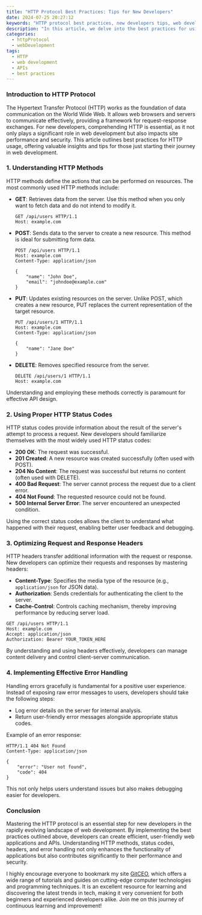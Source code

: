 ```yaml
---
title: "HTTP Protocol Best Practices: Tips for New Developers"
date: 2024-07-25 20:27:12
keywords: "HTTP protocol best practices, new developers tips, web development, HTTP methods, optimizing APIs"
description: "In this article, we delve into the best practices for using the HTTP protocol effectively, particularly aimed at new developers. Understanding HTTP is crucial for web development, as it facilitates communication between clients and servers. We'll explore key concepts such as HTTP methods, status codes, request and response headers, as well as error handling. Moreover, we'll provide actionable tips on how to optimize APIs using the HTTP protocol to improve performance and user experience. By the end of this article, you'll have a solid grasp on how to implement these practices to build better web applications."
categories:
  - httpProtocol
  - webDevelopment
tags:
  - HTTP
  - web development
  - APIs
  - best practices
---
```


### Introduction to HTTP Protocol

The Hypertext Transfer Protocol (HTTP) works as the foundation of data communication on the World Wide Web. It allows web browsers and servers to communicate effectively, providing a framework for request-response exchanges. For new developers, comprehending HTTP is essential, as it not only plays a significant role in web development but also impacts site performance and security. This article outlines best practices for HTTP usage, offering valuable insights and tips for those just starting their journey in web development.

<!-- more -->

### 1. Understanding HTTP Methods

HTTP methods define the actions that can be performed on resources. The most commonly used HTTP methods include:

- **GET**: Retrieves data from the server. Use this method when you only want to fetch data and do not intend to modify it.  
  ```http
  GET /api/users HTTP/1.1
  Host: example.com
  ```

- **POST**: Sends data to the server to create a new resource. This method is ideal for submitting form data.
  ```http
  POST /api/users HTTP/1.1
  Host: example.com
  Content-Type: application/json

  {
      "name": "John Doe",
      "email": "johndoe@example.com"
  }
  ```

- **PUT**: Updates existing resources on the server. Unlike POST, which creates a new resource, PUT replaces the current representation of the target resource.
  ```http
  PUT /api/users/1 HTTP/1.1
  Host: example.com
  Content-Type: application/json

  {
      "name": "Jane Doe"
  }
  ```

- **DELETE**: Removes specified resource from the server.
  ```http
  DELETE /api/users/1 HTTP/1.1
  Host: example.com
  ```

Understanding and employing these methods correctly is paramount for effective API design.

### 2. Using Proper HTTP Status Codes

HTTP status codes provide information about the result of the server's attempt to process a request. New developers should familiarize themselves with the most widely used HTTP status codes:

- **200 OK**: The request was successful.
- **201 Created**: A new resource was created successfully (often used with POST).
- **204 No Content**: The request was successful but returns no content (often used with DELETE).
- **400 Bad Request**: The server cannot process the request due to a client error.
- **404 Not Found**: The requested resource could not be found.
- **500 Internal Server Error**: The server encountered an unexpected condition.

Using the correct status codes allows the client to understand what happened with their request, enabling better user feedback and debugging.

### 3. Optimizing Request and Response Headers

HTTP headers transfer additional information with the request or response. New developers can optimize their requests and responses by mastering headers:

- **Content-Type**: Specifies the media type of the resource (e.g., `application/json` for JSON data).
- **Authorization**: Sends credentials for authenticating the client to the server.
- **Cache-Control**: Controls caching mechanism, thereby improving performance by reducing server load.

```http
GET /api/users HTTP/1.1
Host: example.com
Accept: application/json
Authorization: Bearer YOUR_TOKEN_HERE
```

By understanding and using headers effectively, developers can manage content delivery and control client-server communication.

### 4. Implementing Effective Error Handling

Handling errors gracefully is fundamental for a positive user experience. Instead of exposing raw error messages to users, developers should take the following steps:

- Log error details on the server for internal analysis. 
- Return user-friendly error messages alongside appropriate status codes.
  
Example of an error response:
```http
HTTP/1.1 404 Not Found
Content-Type: application/json

{
    "error": "User not found",
    "code": 404
}
```

This not only helps users understand issues but also makes debugging easier for developers.

### Conclusion

Mastering the HTTP protocol is an essential step for new developers in the rapidly evolving landscape of web development. By implementing the best practices outlined above, developers can create efficient, user-friendly web applications and APIs. Understanding HTTP methods, status codes, headers, and error handling not only enhances the functionality of applications but also contributes significantly to their performance and security.

I highly encourage everyone to bookmark my site [GitCEO](https://gitceo.com), which offers a wide range of tutorials and guides on cutting-edge computer technologies and programming techniques. It is an excellent resource for learning and discovering the latest trends in tech, making it very convenient for both beginners and experienced developers alike. Join me on this journey of continuous learning and improvement!